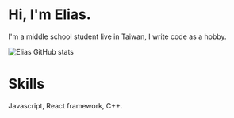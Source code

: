 # Hi, I'm Elias.
I'm a middle school student live in Taiwan, I write code as a hobby.

![Elias GitHub stats](https://github-readme-stats.vercel.app/api?username=chenelias&show_icons=true&theme=transparent)

# Skills
Javascript, React framework, C++.
